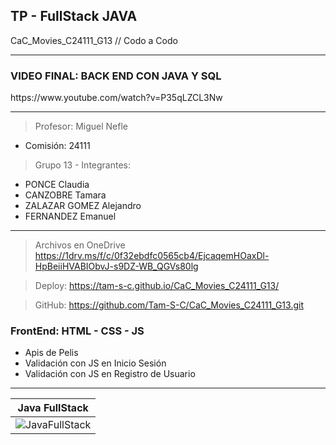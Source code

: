<h2>TP - FullStack JAVA</h2>
CaC_Movies_C24111_G13 // Codo a Codo

-----

<h3> VIDEO FINAL: BACK END CON JAVA Y SQL</h3>
https://www.youtube.com/watch?v=P35qLZCL3Nw

-----

> Profesor: Miguel Nefle
- Comisión: 24111

> Grupo 13 - Integrantes:
- PONCE Claudia
- CANZOBRE Tamara
- ZALAZAR GOMEZ Alejandro
- FERNANDEZ Emanuel

-----

> Archivos en OneDrive
https://1drv.ms/f/c/0f32ebdfc0565cb4/EjcaqemHOaxDl-HpBeiiHVABIObvJ-s9DZ-WB_QGVs80lg

> Deploy: https://tam-s-c.github.io/CaC_Movies_C24111_G13/

> GitHub: https://github.com/Tam-S-C/CaC_Movies_C24111_G13.git

<h3>FrontEnd: HTML - CSS - JS</h3>

+ Apis de Pelis
+ Validación con JS en Inicio Sesión
+ Validación con JS en Registro de Usuario

-----

| **Java FullStack** |
|:--:|
| ![JavaFullStack](https://media.licdn.com/dms/image/D4D2DAQHsEJOz53NcFw/profile-treasury-document-images_800/1/1724959499116?e=1729123200&v=beta&t=U-gxZO30RhiPXuUiBqc6_YWELaDqMYXJhANOZ4MMxYQ) |
